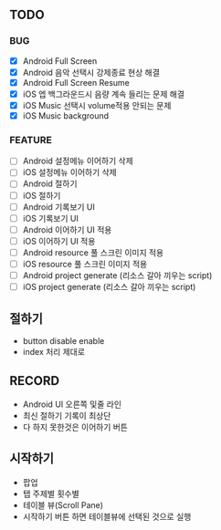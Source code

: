 ## TODO
### BUG
- [x] Android Full Screen
- [x] Android 음악 선택시 강제종료 현상 해결
- [x] Android Full Screen Resume
- [x] iOS 엡 백그라운드시 음량 계속 들리는 문제 해결
- [x] iOS Music 선택시 volume적용 안되는 문제
- [x] iOS Music background
### FEATURE
- [ ] Android 설정메뉴 이어하기 삭제
- [ ] iOS 설정메뉴 이어하기 삭제
- [ ] Android 절하기
- [ ] iOS 절하기
- [ ] Android 기록보기 UI
- [ ] iOS 기록보기 UI
- [ ] Android 이어하기 UI 적용
- [ ] iOS 이어하기 UI 적용
- [ ] Android resource 풀 스크린 이미지 적용
- [ ] iOS resource 풀 스크린 이미지 적용
- [ ] Android project generate (리소스 갈아 끼우는 script)
- [ ] iOS project generate (리소스 갈아 끼우는 script)
## 절하기
- button disable enable
- index 처리 제대로
## RECORD
- Android UI 오른쪽 및줄 라인
- 최신 절하기 기록이 최상단
- 다 하지 못한것은 이어하기 버튼
## 시작하기
- 팝업
- 탭 주제별 횟수별
- 테이블 뷰(Scroll Pane)
- 시작하기 버튼 하면 테이블뷰에 선택된 것으로 실행
